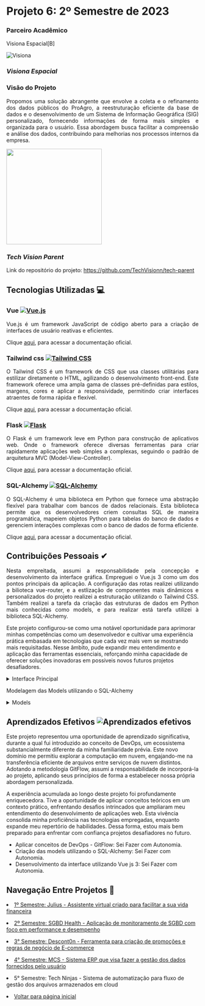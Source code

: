 # Projeto 6: 2º Semestre de 2023

### Parceiro Acadêmico

Visiona Espacial[B] 

![Visiona](https://github.com/Borgarelli/Portfolio-Fatec/assets/79945984/5f9a61fb-c362-4d7f-b1c1-a208ffca88f2)

### *Visiona Espacial*

### Visão do Projeto

<p style="text-align: justify;">
Propomos uma solução abrangente que envolve a coleta e o refinamento dos dados públicos do ProAgro, a reestruturação eficiente da base de dados e o desenvolvimento de um Sistema de Informação Geográfica (SIG) personalizado, fornecendo informações de forma mais simples e organizada para o usuário. Essa abordagem busca facilitar a compreensão e análise dos dados, contribuindo para melhorias nos processos internos da empresa.</p>

[<img src ="https://github.com/Borgarelli/Portfolio-Fatec/assets/79945984/71e3cfd2-da41-4e5b-bd74-d5621fb1115e"
 width="250" height="250"/>](https://github.com/TechVisionn/tech-parent "Tech Vision Repositório")

### *Tech Vision Parent*
Link do repositório do projeto: https://github.com/TechVisionn/tech-parent

## Tecnologias Utilizadas 💻

### Vue [![Vue.js](https://img.shields.io/badge/Vue.js-%234FC08D.svg?style=for-the-badge&logo=vue.js&logoColor=white)](https://vuejs.org/)
<p style="text-align: justify;">
Vue.js é um framework JavaScript de código aberto para a criação de interfaces de usuário reativas e eficientes.
<p>

Clique [aqui](https://vuejs.org/), para acessar a documentação oficial.

### Tailwind css  [![Tailwind CSS](https://img.shields.io/badge/Built_with-Tailwind_CSS-38B2AC?logo=tailwind-css&style=flat-square)](https://tailwindcss.com/)
<p style="text-align: justify;">
O Tailwind CSS é um framework de CSS que usa classes utilitárias para estilizar diretamente o HTML, agilizando o desenvolvimento front-end. Este framework oferece uma ampla gama de classes pré-definidas para estilos, margens, cores e aplicar a responsividade, permitindo criar interfaces atraentes de forma rápida e flexível.
</p>

Clique [aqui](https://element-plus.org/), para acessar a documentação oficial.

### Flask [![Flask](https://img.shields.io/badge/Flask-%23000.svg?style=for-the-badge&logo=flask&logoColor=white)](http://flask.pocoo.org/)

<p style="text-align: justify;">
O Flask é um framework leve em Python para construção de aplicativos web. Onde o framework oferece diversas ferramentas para criar rapidamente aplicações web simples a complexas, seguindo o padrão de arquitetura MVC (Model-View-Controller). 
<p>

Clique [aqui](https://flask.palletsprojects.com/en/2.3.x/), para acessar a documentação oficial.


### SQL-Alchemy [![SQL-Alchemy](https://img.shields.io/badge/SQL--Alchemy-%230D6A8F.svg?style=for-the-badge&logo=sqlalchemy&logoColor=white)](https://www.sqlalchemy.org/)

<p style="text-align: justify;">
O SQL-Alchemy é uma biblioteca em Python que fornece uma abstração flexível para trabalhar com bancos de dados relacionais. Esta biblioteca permite que os desenvolvedores criem consultas SQL de maneira programática, mapeiem objetos Python para tabelas do banco de dados e gerenciem interações complexas com o banco de dados de forma eficiente.
</p>

Clique [aqui](https://docs.sqlalchemy.org/), para acessar a documentação oficial.


##  Contribuições Pessoais ✔
<p style="text-align: justify;">
Nesta empreitada, assumi a responsabilidade pela concepção e desenvolvimento da interface gráfica. Empreguei o Vue.js 3 como um dos pontos principais da aplicação. A configuração das rotas realizei utilizando a bilioteca vue-router, e a estlização de componentes mais dinâmicos e personalizados do projeto realizei a estruturação utilizando o Tailwind CSS. Também realizei a tarefa da criação das estruturas de dados em Python mais conhecidas como models, e para realizar está tarefa utilizei à biblioteca SQL-Alchemy.

Este projeto configurou-se como uma notável oportunidade para aprimorar minhas competências como um desenvolvedor e cultivar uma experiência prática embasada em tecnologias que cada vez mais vem se mostrando mais requisitadas. Nesse âmbito, pude expandir meu entendimento e aplicação das ferramentas essenciais, reforçando minha capacidade de oferecer soluções inovadoras em possiveis novos futuros projetos desafiadores.
</p>

<details><summary>Interface Principal</summary>
<img src="https://github.com/Borgarelli/Portfolio-Fatec/assets/79945984/e4cc6f49-8251-45cd-ae87-42ec1242909e">

> Essa é a interface principal da aplicação, onde utilizando toda a versatilidade do Vue, todos os elementos que a compõem estão componentizados e separados corretamente,e também otimizados e aplicados a coordenação de rotas utilizando o vue-router

```kotlin
<template>
  <div class="fundo">
    <div id="appView">
      <Cabecalho></Cabecalho>
      <div class="button-container">
        <router-link to="Configuracoes">
          <button class="my-button">
            <img src="../assets/config.png" alt="listagem" class="button-icon">
            <span class="button-text config">CONFIGURAÇÕES</span>
          </button>
        </router-link>
        <router-link to="tabela">
          <button class="my-button">
            <img src="../assets/listagem.png" alt="upload" class="button-icon">
            <span class="button-text">LISTAGEM DE ARQUIVOS</span>
          </button>
       </router-link>
        <router-link to="">
          <button class="my-button">
            <img src="../assets/grafico.png" alt="dashboard" class="button-icon">
            <span class="button-text config">DASHBOARD</span>
          </button>
       </router-link>
      </div>
      <video width="320" height="240" autoplay loop muted class="gif-ninja">
        <source src="../assets/gifDevNinja.mp4" type="video/mp4" />
      </video>
  </div>
</div>
</template>

<style scoped>
    .button-container {
        position: relative;
        height: 70vh;
        display: flex;
        justify-content: center;
        align-items: center;
        flex-direction: row;
        gap:200px;
    }

    .my-button {
        display: flex;
        flex-direction: column;
        align-items: center;
        justify-content: center;
        width: 300px;
        height: 310px;
        background-color: white;
        border-radius: 50px;
        color: white;
        font-size: 30px;
        font-weight: bold;
    }

    .my-button:hover {
      transform: scale(1.1);
      transition: 200ms linear;
    }

    .button-icon {
        width: 170px;
        height: 170px;
        padding-top: 40px;
    }

    .button-text {
        color: hwb(212 12% 38%);
        display: inline-block;
        white-space: wrap;
        padding-top: 20px;
        padding-right: 30px;
        padding-bottom: 30px;
        padding-left: 30px;
    }

    .fundo {
        position: absolute;
        background:  #B1D4E0;
        height: 100%;
        width: 100%;
    }

    .config {
      margin-top: 25px;
    }

    .gif-ninja {
      margin-left: 87%;
      margin-top: -4%;
      width: 12%;
    }
</style>

<script>
  import Cabecalho from '../components/Cabecalho.vue';
  export default {
    name: 'HomeView',

    components: {
      Cabecalho
    }
  }
</script> 
```
</details>

Modelagem das Models utilizando o SQL-Alchemy

<details><summary>Models</summary>

> Utilizando o SQL-Alchemy assim foram estruturadas as models para gerar nosso banco de dados, e apartir dele armazenar todos os dados e metadados exigidos.

```kotlin
from flaskr.db import db_instance

class Files(db_instance.Model):
    File_Id = db_instance.Column(db_instance.Integer, primary_key=True)
    Size_Files = db_instance.Column(db_instance.Integer, nullable=False)
    Format = db_instance.Column(db_instance.String(30), nullable=True)
    Name = db_instance.Column(db_instance.String(254), nullable=False)
    Date_Upload = db_instance.Column(db_instance.Date, nullable=False)
    Clouds_Fk = db_instance.Column(db_instance.Integer, db_instance.ForeignKey('cloud.Cloud_Id'))

class Network_Data(db_instance.Model):
    Network_Id = db_instance.Column(db_instance.Integer, primary_key=True)
    Speed_Upload = db_instance.Column(db_instance.Integer, nullable=False)
    Data_Used = db_instance.Column(db_instance.Date, nullable=False)
    Size_Files_Transf = db_instance.Column(db_instance.Integer, nullable=False)
    Time_Transfer = db_instance.Column(db_instance.Time, nullable=True)
    Data_Transfer = db_instance.Column(db_instance.Date, nullable=True)
    Cloud_Fk = db_instance.Column(db_instance.Integer, db_instance.ForeignKey('cloud.Cloud_Id'))

class Configuration(db_instance.Model):
    Config_Id = db_instance.Column(db_instance.Integer, primary_key=True)
    Limit_Size_Transfer = db_instance.Column(db_instance.Integer, nullable=True)
    Limit_Size_Files_Send = db_instance.Column(db_instance.Integer, nullable=True)
    Time_Start_Verify = db_instance.Column(db_instance.Time, nullable=False)
    Time_End_Verify = db_instance.Column(db_instance.Time, nullable=True)
    Interval_Verify_Files = db_instance.Column(db_instance.Time, nullable=False)
    Date_Update = db_instance.Column(db_instance.Date, nullable=False)
    Path_File_Origin = db_instance.Column(db_instance.String(254), nullable=True)
    Path_File_Destiny = db_instance.Column(db_instance.String(254), nullable=True)
    Cloud_Id = db_instance.Column(db_instance.Integer, db_instance.ForeignKey('cloud.Cloud_Id'), nullable=True)
    cloud = db_instance.relationship('Cloud', backref=db_instance.backref('configurations', lazy=True))

class Cloud(db_instance.Model):
    Cloud_Id = db_instance.Column(db_instance.Integer, primary_key=True)
    Url_Cloud_Destiny = db_instance.Column(db_instance.String(254), nullable=False)
    Url_Cloud_Origin = db_instance.Column(db_instance.String(254), nullable=False)
    Secret_Cloud_Origin = db_instance.Column(db_instance.String(254), nullable=False)
    Secret_Cloud_Destiny = db_instance.Column(db_instance.String(254), nullable=False)
    configurations = db_instance.relationship('Configuration', backref=db_instance.backref('cloud', lazy=True))
    network_data = db_instance.relationship('Network_Data', backref=db_instance.backref('cloud', lazy=True))
    files = db_instance.relationship('Files', backref=db_instance.backref('cloud', lazy=True))
```
</details>

## Aprendizados Efetivos ![Aprendizados efetivos](https://img.shields.io/badge/Aprendizados%20efetivos-100%25-brightgreen?style=for-the-badge)
Este projeto representou uma oportunidade de aprendizado significativa, durante a qual fui introduzido ao conceito de DevOps, um ecossistema substancialmente diferente da minha familiaridade prévia. Este novo domínio me permitiu explorar a computação em nuvem, engajando-me na transferência eficiente de arquivos entre serviços de nuvem distintos. Adotando a metodologia GitFlow, assumi a responsabilidade de incorporá-la ao projeto, aplicando seus princípios de forma a estabelecer nossa própria abordagem personalizada.

A experiência acumulada ao longo deste projeto foi profundamente enriquecedora. Tive a oportunidade de aplicar conceitos teóricos em um contexto prático, enfrentando desafios intrincados que ampliaram meu entendimento do desenvolvimento de aplicações web. Esta vivência consolida minha proficiência nas tecnologias empregadas, enquanto expande meu repertório de habilidades. Dessa forma, estou mais bem preparado para enfrentar com confiança projetos desafiadores no futuro.

- Aplicar conceitos de DevOps - GitFlow: Sei Fazer com Autonomia.
- Criação das models utilizando o SQL-Alchemy: Sei Fazer com Autonomia.
- Desenvolvimento da interface utilizando Vue js 3: Sei Fazer com Autonomia. 

## Navegação Entre Projetos :link:
 
<p align="justify" style="font-family:roboto;"><li><a href="https://github.com/Borgarelli/Portfolio-Fatec/blob/main/Julius.md"> 1º Semestre: Julius - Assistente virtual criado para facilitar a sua vida financeira</a></li></p>
<p align="justify" style="font-family:roboto;"><li><a href="https://github.com/Borgarelli/Portfolio-Fatec/blob/main/SGBD_Health.md"> 2º Semestre: SGBD Health - Aplicação de monitoramento de SGBD com foco em performance e desempenho</a></li></p>
<p align="justify" style="font-family:roboto;"><li><a href="https://github.com/Borgarelli/Portfolio-Fatec/blob/main/Descont0n.md"> 3° Semestre: Descont0n - Ferramenta para criação de promoções e regras de negócio de E-commerce</a></li></p>
<p align="justify" style="font-family:roboto;"><li><a href="https://github.com/Borgarelli/Portfolio-Fatec/blob/main/MCS.md"> 4° Semestre: MCS - Sistema ERP que visa fazer a gestão dos dados fornecidos pelo usuário</a></li></p>
<p align="justify" style="font-family:roboto;"><li> 5° Semestre: Tech Ninjas - Sistema de automatização para fluxo de gestão dos arquivos armazenados em cloud
<p align="justify" style="font-family:roboto;"><li><a href="https://github.com/Borgarelli/Portfolio-Fatec/blob/main/README.md"> Voltar para página inicial</a></li></p>
